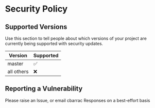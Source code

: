 # Security Policy

## Supported Versions

Use this section to tell people about which versions of your project are
currently being supported with security updates.

| Version | Supported          |
| ------- | ------------------ |
| master   | :white_check_mark: |
| all others   | :x:                |

## Reporting a Vulnerability

Please raise an Issue, or email cbarrac
Responses on a best-effort basis
